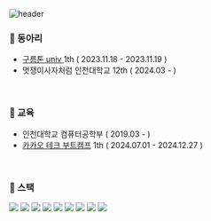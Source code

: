 ![header](https://capsule-render.vercel.app/api?type=cylinder&color=e7dcbc&height=70&section=header&text=사공광열&fontSize=20&fontColor=523220)


### 🍞 동아리
- [구름톤 univ ](https://teamnexters.com/) 1th ( 2023.11.18 - 2023.11.19 )
- 멋쟁이사자처럼 인천대학교 12th ( 2024.03 -  )


<br/> 

### 🍞 교육
- 인천대학교 컴퓨터공학부 ( 2019.03 - )
- [카카오 테크 부트캠프](https://ktb.goorm.io/) 1th ( 2024.07.01 - 2024.12.27 )

<br/>   

### 🍞 스택
<img src="https://img.shields.io/badge/TypeScript-007ACC?style=for-the-badge&logo=typescript&logoColor=white" >
<img src="https://img.shields.io/badge/React-20232A?style=for-the-badge&logo=react&logoColor=61DAFB" >
<img src="https://img.shields.io/badge/React_Native-20232A?style=for-the-badge&logo=react&logoColor=61DAF" />
<img src="https://img.shields.io/badge/Next.js-000?logo=nextdotjs&logoColor=fff&style=for-the-badge"/>
<img src="https://img.shields.io/badge/Express.js-404D59?style=for-the-badge"/>
<img src="https://img.shields.io/badge/MySQL-00000F?style=for-the-badge&logo=mysql&logoColor=white">
<img src="https://img.shields.io/badge/MongoDB-4EA94B?style=for-the-badge&logo=mongodb&logoColor=white"/>
<img src="https://img.shields.io/badge/Amazon_AWS-232F3E?style=for-the-badge&logo=amazon-aws&logoColor=white"/>
<img src="https://img.shields.io/badge/docker-%230db7ed.svg?style=for-the-badge&logo=docker&logoColor=white"/>


<br/>  
